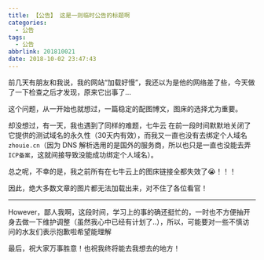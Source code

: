 ```yaml
---
title: 【公告】 这是一则临时公告的标题啊
categories:
  - 公告
tags:
  - 公告
abbrlink: 201810021
date: 2018-10-02 23:47:43
---
```


前几天有朋友和我说，我的网站“加载好慢”，我还以为是他的网络差了些，今天做了一下检查之后才发现，原来它出事了...

这个问题，从一开始也就想过，一篇稳定的配图博文，图床的选择尤为重要。

却没想过，有一天，我也遇到了同样的难题，七牛云 在前一段时间默默地关闭了它提供的测试域名的永久性（30天内有效），而我又一直也没有去绑定个人域名 `zhouie.cn`（因为 DNS 解析选用的是国外的服务商，所以也只是一直也没能去弄 `ICP备案`，这就间接导致没能成功绑定个人域名）。

总之呢，不幸的是，我之前所有在七牛云上的图床链接全都失效了😭！！！

因此，绝大多数文章的图片都无法加载出来，对不住了各位看官！

-------

However，鄙人我啊，这段时间，学习上的事的确还挺忙的，一时也不方便抽开身去做一下维护调整（虽然我心中已经有计划了..），所以，可能要对一些不慎访问的水友们表示抱歉啦希望能理解


最后，祝大家万事胜意！也祝我终将能去我想去的地方！